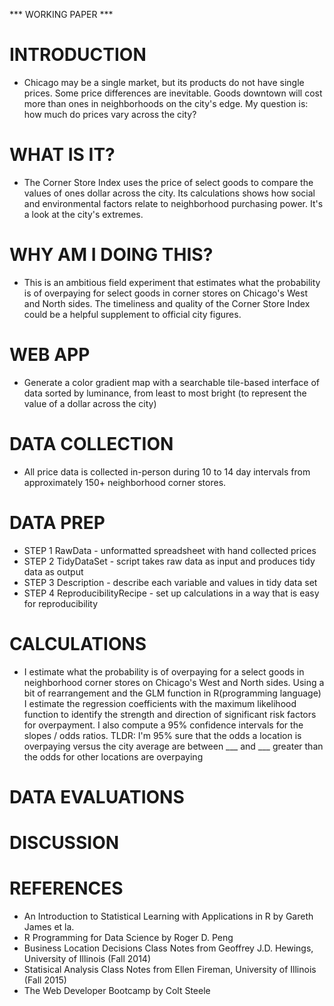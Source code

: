 *** WORKING PAPER ***

# INTRODUCTION

* Chicago may be a single market, but its products do not have single prices. Some price differences are inevitable.  Goods downtown will cost more than ones in neighborhoods on the city's edge. My question is: how much do prices vary across the city? 

# WHAT IS IT?

* The Corner Store Index uses the price of select goods to compare the values of ones dollar across the city.  Its calculations  shows how social and environmental factors relate to neighborhood purchasing power.  It's a look at the city's extremes.

# WHY AM I DOING THIS?

* This is an ambitious field experiment that estimates what the probability is of overpaying for select goods in corner stores on Chicago's West and North sides. The timeliness and quality of the Corner Store Index could be a helpful supplement to official city figures.

# WEB APP

* Generate a color gradient map with a searchable tile-based interface of data sorted by luminance, from least to most bright (to represent the value of a dollar across the city) 

# DATA COLLECTION

* All price data is collected in-person during 10 to 14 day intervals from approximately 150+ neighborhood corner stores.

# DATA PREP

* STEP 1 RawData - unformatted spreadsheet with hand collected prices 
* STEP 2 TidyDataSet - script takes raw data as input and produces tidy data as output
* STEP 3 Description - describe each variable and values in tidy data set
* STEP 4 ReproducibilityRecipe - set up calculations in a way that is easy for reproducibility

# CALCULATIONS

* I estimate what the probability is of overpaying for a select goods in neighborhood corner stores on Chicago's West and North sides.  Using a bit of rearrangement and the GLM function in R(programming language) I estimate the regression coefficients with the maximum likelihood function to identify the strength and direction of significant risk factors for overpayment. I also compute a 95% confidence intervals for the slopes / odds ratios. TLDR: I'm 95% sure that the odds a location is overpaying versus the city average are between ___ and ___ greater than the odds for other locations are overpaying

# DATA EVALUATIONS

# DISCUSSION

# REFERENCES

* An Introduction to Statistical Learning with Applications in R by Gareth James et la. 
* R Programming for Data Science by Roger D. Peng
* Business Location Decisions Class Notes from Geoffrey J.D. Hewings, University of Illinois (Fall 2014)
* Statisical Analysis Class Notes from Ellen Fireman, University of Illinois (Fall 2015)
* The Web Developer Bootcamp by Colt Steele 
